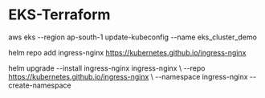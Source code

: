 # EKS-Terraform

aws eks --region ap-south-1 update-kubeconfig --name eks_cluster_demo

helm repo add ingress-nginx https://kubernetes.github.io/ingress-nginx

helm upgrade --install ingress-nginx ingress-nginx \ --repo https://kubernetes.github.io/ingress-nginx \ --namespace ingress-nginx
--create-namespace
